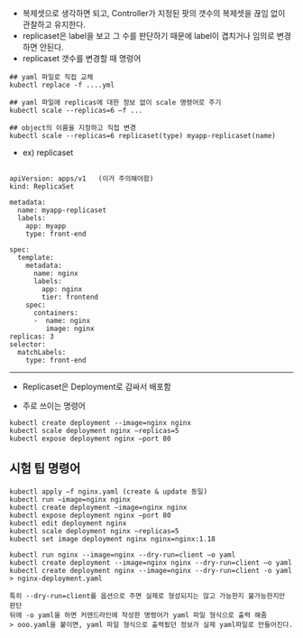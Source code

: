 - 복제셋으로 생각하면 되고, Controller가 지정된 팟의 갯수의 복제셋을 끊임 없이 관찰하고 유지한다.
- replicaset은 label을 보고 그 수를 판단하기 때문에 label이 겹치거나 임의로 변경하면 안된다. 
- replicaset 갯수를 변경할 때 명령어
```
## yaml 파일로 직접 교체
kubectl replace -f ....yml

## yaml 파일에 replicas에 대한 정보 없이 scale 명령어로 주기
kubectl scale --replicas=6 –f ...

## object의 이름을 지정하고 직접 변경
kubectl scale --replicas=6 replicaset(type) myapp-replicaset(name)
```

- ex) replicaset
```

apiVersion: apps/v1   (이거 주의해야함)
kind: ReplicaSet

metadata:
  name: myapp-replicaset
  labels:
    app: myapp
    type: front-end

spec:
  template:
    metadata:
      name: nginx
      labels:
        app: nginx
        tier: frontend
    spec:
      containers:
      -  name: nginx
         image: nginx
replicas: 3
selector:
  matchLabels:
    type: front-end 
```

---------------------------------------------------------------------------
- Replicaset은 Deployment로 감싸서 배포함

- 주로 쓰이는 명령어
```
kubectl create deployment --image=nginx nginx
kubectl scale deployment nginx —replicas=5
kubectl expose deployment nginx —port 80
```

## 시험 팁 명령어
```
kubectl apply –f nginx.yaml (create & update 동일)
kubectl run —image=nginx nginx
kubectl create deployment —image=nginx nginx
kubectl expose deployment nginx —port 80
kubectl edit deployment nginx
kubectl scale deployment nginx —replicas=5
kubectl set image deployment nginx nginx=nginx:1.18

kubectl run nginx --image=nginx --dry-run=client –o yaml
kubectl create deployment --image=nginx nginx --dry-run=client –o yaml
kubectl create deployment nginx --image=nginx --dry-run=client -o yaml > nginx-deployment.yaml

특히 --dry-run=client를 옵션으로 주면 실제로 형성되지는 않고 가능한지 불가능한지만 판단
뒤에 -o yaml을 하면 커맨드라인에 작성한 명령어가 yaml 파일 형식으로 출력 해줌
> ooo.yaml을 붙이면, yaml 파일 형식으로 출력됬던 정보가 실제 yaml파일로 만들어진다.
```
